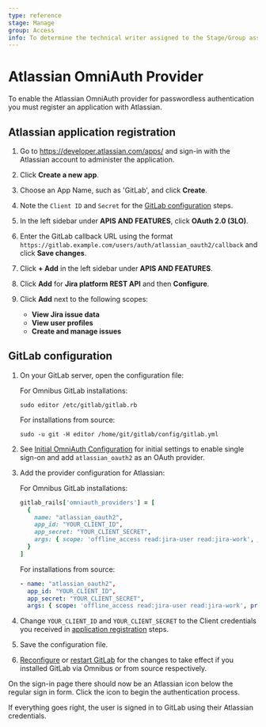 ```yaml
---
type: reference
stage: Manage
group: Access
info: To determine the technical writer assigned to the Stage/Group associated with this page, see https://about.gitlab.com/handbook/engineering/ux/technical-writing/#assignments
---
```


# Atlassian OmniAuth Provider

To enable the Atlassian OmniAuth provider for passwordless authentication you must register an application with Atlassian.

## Atlassian application registration

1. Go to <https://developer.atlassian.com/apps/> and sign-in with the Atlassian
   account to administer the application.

1. Click **Create a new app**.

1. Choose an App Name, such as 'GitLab', and click **Create**.

1. Note the `Client ID` and `Secret` for the [GitLab configuration](#gitlab-configuration) steps.

1. In the left sidebar under **APIS AND FEATURES**, click **OAuth 2.0 (3LO)**.

1. Enter the GitLab callback URL using the format `https://gitlab.example.com/users/auth/atlassian_oauth2/callback` and click **Save changes**.

1. Click **+ Add** in the left sidebar under **APIS AND FEATURES**.

1. Click **Add** for **Jira platform REST API** and then **Configure**.

1. Click **Add** next to the following scopes:
    - **View Jira issue data**
    - **View user profiles**
    - **Create and manage issues**

## GitLab configuration

1. On your GitLab server, open the configuration file:

   For Omnibus GitLab installations:

   ```shell
   sudo editor /etc/gitlab/gitlab.rb
   ```

   For installations from source:

   ```shell
   sudo -u git -H editor /home/git/gitlab/config/gitlab.yml
   ```

1. See [Initial OmniAuth Configuration](../../integration/omniauth.md#initial-omniauth-configuration) for initial settings to enable single sign-on and add `atlassian_oauth2` as an OAuth provider.

1. Add the provider configuration for Atlassian:

   For Omnibus GitLab installations:

   ```ruby
   gitlab_rails['omniauth_providers'] = [
     {
       name: "atlassian_oauth2",
       app_id: "YOUR_CLIENT_ID",
       app_secret: "YOUR_CLIENT_SECRET",
       args: { scope: 'offline_access read:jira-user read:jira-work', prompt: 'consent' }
     }
   ]
   ```

   For installations from source:

   ```yaml
   - name: "atlassian_oauth2",
     app_id: "YOUR_CLIENT_ID",
     app_secret: "YOUR_CLIENT_SECRET",
     args: { scope: 'offline_access read:jira-user read:jira-work', prompt: 'consent' }
   ```

1. Change `YOUR_CLIENT_ID` and `YOUR_CLIENT_SECRET` to the Client credentials you received in [application registration](#atlassian-application-registration) steps.

1. Save the configuration file.

1. [Reconfigure](../restart_gitlab.md#omnibus-gitlab-reconfigure) or [restart GitLab](../restart_gitlab.md#installations-from-source) for the changes to take effect if you installed GitLab via Omnibus or from source respectively.

On the sign-in page there should now be an Atlassian icon below the regular sign in form. Click the icon to begin the authentication process.

If everything goes right, the user is signed in to GitLab using their Atlassian credentials.
